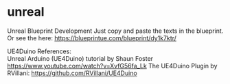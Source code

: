 # unreal
Unreal Blueprint Development
Just copy and paste the texts in the blueprint.
Or see the here: 
https://blueprintue.com/blueprint/dy1k7ktr/

UE4Duino References:  
  Unreal Arduino (UE4Duino) tutorial by Shaun Foster https://www.youtube.com/watch?v=XvfG56fa_Lk
  The UE4Duino Plugin by RVillani: https://github.com/RVillani/UE4Duino

